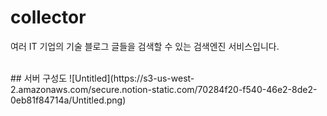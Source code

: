# collector
여러 IT 기업의 기술 블로그 글들을 검색할 수 있는 검색엔진 서비스입니다.

<br>
## 서버 구성도
![Untitled](https://s3-us-west-2.amazonaws.com/secure.notion-static.com/70284f20-f540-46e2-8de2-0eb81f84714a/Untitled.png)

